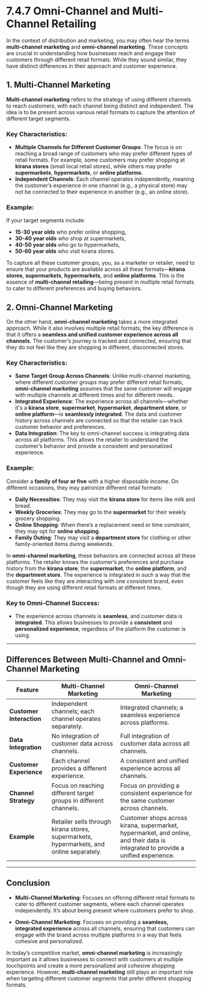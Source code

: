 # 7.4.7 Omni-Channel and Multi-Channel Retailing

In the context of distribution and marketing, you may often hear the terms **multi-channel marketing** and **omni-channel marketing**. These concepts are crucial in understanding how businesses reach and engage their customers through different retail formats. While they sound similar, they have distinct differences in their approach and customer experience.

## 1. **Multi-Channel Marketing**

**Multi-channel marketing** refers to the strategy of using different channels to reach customers, with each channel being distinct and independent. The idea is to be present across various retail formats to capture the attention of different target segments.

### Key Characteristics:
- **Multiple Channels for Different Customer Groups**: The focus is on reaching a broad range of customers who may prefer different types of retail formats. For example, some customers may prefer shopping at **kirana stores** (small local retail stores), while others may prefer **supermarkets**, **hypermarkets**, or **online platforms**.
- **Independent Channels**: Each channel operates independently, meaning the customer’s experience in one channel (e.g., a physical store) may not be connected to their experience in another (e.g., an online store).
  
### Example:
If your target segments include:
- **15-30 year olds** who prefer online shopping,
- **30-40 year olds** who shop at supermarkets,
- **40-50 year olds** who go to hypermarkets,
- **50-60 year olds** who visit kirana stores.

To capture all these customer groups, you, as a marketer or retailer, need to ensure that your products are available across all these formats—**kirana stores**, **supermarkets**, **hypermarkets**, and **online platforms**. This is the essence of **multi-channel retailing**—being present in multiple retail formats to cater to different preferences and buying behaviors.

## 2. **Omni-Channel Marketing**

On the other hand, **omni-channel marketing** takes a more integrated approach. While it also involves multiple retail formats, the key difference is that it offers a **seamless and unified customer experience across all channels**. The customer’s journey is tracked and connected, ensuring that they do not feel like they are shopping in different, disconnected stores.

### Key Characteristics:
- **Same Target Group Across Channels**: Unlike multi-channel marketing, where different customer groups may prefer different retail formats, **omni-channel marketing** assumes that the same customer will engage with multiple channels at different times and for different needs.
- **Integrated Experience**: The experience across all channels—whether it's a **kirana store**, **supermarket**, **hypermarket**, **department store**, or **online platform**—is **seamlessly integrated**. The data and customer history across channels are connected so that the retailer can track customer behavior and preferences.
- **Data Integration**: The key to omni-channel success is integrating data across all platforms. This allows the retailer to understand the customer’s behavior and provide a consistent and personalized experience.

### Example:
Consider a **family of four or five** with a higher disposable income. On different occasions, they may patronize different retail formats:
- **Daily Necessities**: They may visit the **kirana store** for items like milk and bread.
- **Weekly Groceries**: They may go to the **supermarket** for their weekly grocery shopping.
- **Online Shopping**: When there’s a replacement need or time constraint, they may opt for **online shopping**.
- **Family Outing**: They may visit a **department store** for clothing or other family-oriented items during weekends.

In **omni-channel marketing**, these behaviors are connected across all these platforms. The retailer knows the customer’s preferences and purchase history from the **kirana store**, the **supermarket**, the **online platform**, and the **department store**. The experience is integrated in such a way that the customer feels like they are interacting with one consistent brand, even though they are using different retail formats at different times.

### Key to Omni-Channel Success:
- The experience across channels is **seamless**, and customer data is **integrated**. This allows businesses to provide a **consistent** and **personalized experience**, regardless of the platform the customer is using.

---

## **Differences Between Multi-Channel and Omni-Channel Marketing**

| **Feature**                  | **Multi-Channel Marketing**                                | **Omni-Channel Marketing**                                  |
|------------------------------|------------------------------------------------------------|-------------------------------------------------------------|
| **Customer Interaction**     | Independent channels; each channel operates separately.    | Integrated channels; a seamless experience across platforms. |
| **Data Integration**         | No integration of customer data across channels.           | Full integration of customer data across all channels.      |
| **Customer Experience**      | Each channel provides a different experience.              | A consistent and unified experience across all channels.    |
| **Channel Strategy**         | Focus on reaching different target groups in different channels. | Focus on providing a consistent experience for the same customer across channels. |
| **Example**                  | Retailer sells through kirana stores, supermarkets, hypermarkets, and online separately. | Customer shops across kirana, supermarket, hypermarket, and online, and their data is integrated to provide a unified experience. |

---

## **Conclusion**

- **Multi-Channel Marketing**: Focuses on offering different retail formats to cater to different customer segments, where each channel operates independently. It’s about being present where customers prefer to shop.
  
- **Omni-Channel Marketing**: Focuses on providing a **seamless, integrated experience** across all channels, ensuring that customers can engage with the brand across multiple platforms in a way that feels cohesive and personalized.

In today’s competitive market, **omni-channel marketing** is increasingly important as it allows businesses to connect with customers at multiple touchpoints and create a more personalized and cohesive shopping experience. However, **multi-channel marketing** still plays an important role when targeting different customer segments that prefer different shopping formats.
